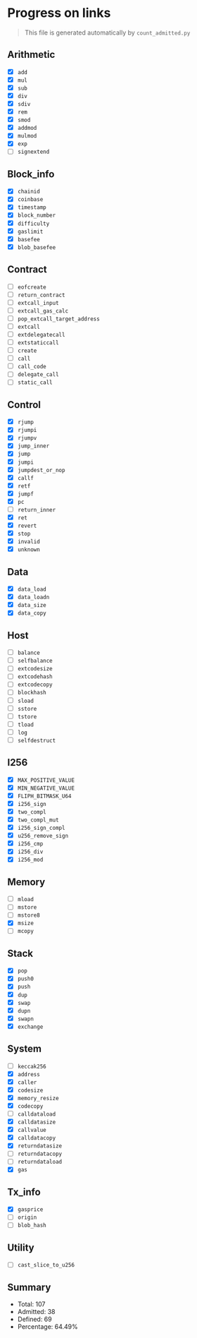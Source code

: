# Progress on links

> This file is generated automatically by `count_admitted.py`

## Arithmetic

- [x] `add`
- [x] `mul`
- [x] `sub`
- [x] `div`
- [x] `sdiv`
- [x] `rem`
- [x] `smod`
- [x] `addmod`
- [x] `mulmod`
- [x] `exp`
- [ ] `signextend`

## Block_info

- [x] `chainid`
- [x] `coinbase`
- [x] `timestamp`
- [x] `block_number`
- [x] `difficulty`
- [x] `gaslimit`
- [x] `basefee`
- [x] `blob_basefee`

## Contract

- [ ] `eofcreate`
- [ ] `return_contract`
- [ ] `extcall_input`
- [ ] `extcall_gas_calc`
- [ ] `pop_extcall_target_address`
- [ ] `extcall`
- [ ] `extdelegatecall`
- [ ] `extstaticcall`
- [ ] `create`
- [ ] `call`
- [ ] `call_code`
- [ ] `delegate_call`
- [ ] `static_call`

## Control

- [x] `rjump`
- [x] `rjumpi`
- [x] `rjumpv`
- [x] `jump_inner`
- [x] `jump`
- [x] `jumpi`
- [x] `jumpdest_or_nop`
- [x] `callf`
- [x] `retf`
- [x] `jumpf`
- [x] `pc`
- [ ] `return_inner`
- [x] `ret`
- [x] `revert`
- [x] `stop`
- [x] `invalid`
- [x] `unknown`

## Data

- [x] `data_load`
- [x] `data_loadn`
- [x] `data_size`
- [x] `data_copy`

## Host

- [ ] `balance`
- [ ] `selfbalance`
- [ ] `extcodesize`
- [ ] `extcodehash`
- [ ] `extcodecopy`
- [ ] `blockhash`
- [ ] `sload`
- [ ] `sstore`
- [ ] `tstore`
- [ ] `tload`
- [ ] `log`
- [ ] `selfdestruct`

## I256

- [x] `MAX_POSITIVE_VALUE`
- [x] `MIN_NEGATIVE_VALUE`
- [x] `FLIPH_BITMASK_U64`
- [x] `i256_sign`
- [x] `two_compl`
- [x] `two_compl_mut`
- [x] `i256_sign_compl`
- [x] `u256_remove_sign`
- [x] `i256_cmp`
- [x] `i256_div`
- [x] `i256_mod`

## Memory

- [ ] `mload`
- [ ] `mstore`
- [ ] `mstore8`
- [x] `msize`
- [ ] `mcopy`

## Stack

- [x] `pop`
- [x] `push0`
- [x] `push`
- [x] `dup`
- [x] `swap`
- [x] `dupn`
- [x] `swapn`
- [x] `exchange`

## System

- [ ] `keccak256`
- [x] `address`
- [x] `caller`
- [x] `codesize`
- [x] `memory_resize`
- [x] `codecopy`
- [ ] `calldataload`
- [x] `calldatasize`
- [x] `callvalue`
- [x] `calldatacopy`
- [x] `returndatasize`
- [ ] `returndatacopy`
- [ ] `returndataload`
- [x] `gas`

## Tx_info

- [x] `gasprice`
- [ ] `origin`
- [ ] `blob_hash`

## Utility

- [ ] `cast_slice_to_u256`

## Summary

- Total: 107
- Admitted: 38
- Defined: 69
- Percentage: 64.49%
